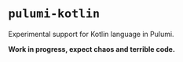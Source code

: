 # `pulumi-kotlin`

Experimental support for Kotlin language in Pulumi.

**Work in progress, expect chaos and terrible code.**
